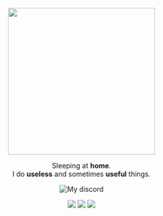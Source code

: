 <p align="center">
    <img align="center" width="300px" src="https://github.com/notsapinho/notsapinho/blob/master/dragooon.png">
    <p align="center">Sleeping at <strong>home</strong>.
        <br>I do <strong>useless</strong> and sometimes <strong>useful</strong> things.</p>
    <p align="center">
        <img align="center" alt="My discord" src="https://img.shields.io/badge/Discord-notsapinho%232975-8768e8"
    </p>
    <p align="center">
    <img src="https://xesque.rocketseat.dev/platform/tech/javascript.svg">
    <img src="https://xesque.rocketseat.dev/platform/tech/node.svg"> 
    <img src="https://xesque.rocketseat.dev/platform/tech/html5.svg"> 
    </p>
</p>

